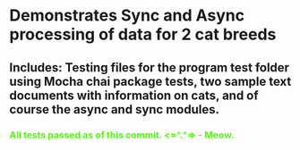 # Demonstrates Sync and Async processing of data for 2 cat breeds

## Includes: Testing files for the program test folder using Mocha chai package tests, two sample text documents with information on cats, and of course the async and sync modules.

### <FONT COLOR=4DFB03>All tests passed as of this commit. <=^.^=> - Meow.</FONT> 
